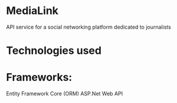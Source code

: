 # MediaLink
API service for a social networking platform dedicated to journalists 
# Technologies used
# Frameworks:
 Entity Framework Core (ORM)
 ASP.Net Web API
